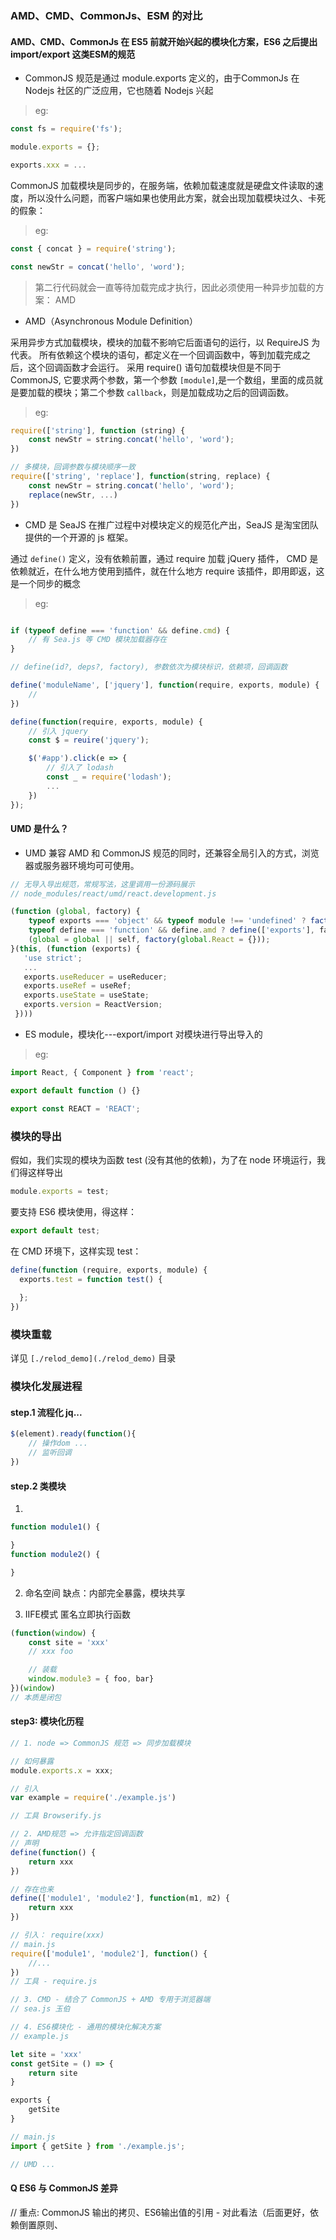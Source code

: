 ### AMD、CMD、CommonJs、ESM 的对比

#### AMD、CMD、CommonJs 在 ES5 前就开始兴起的模块化方案，ES6 之后提出 import/export 这类ESM的规范

- CommonJS 规范是通过 module.exports 定义的，由于CommonJs 在 Nodejs 社区的广泛应用，它也随着 Nodejs 兴起

> eg:
```js
const fs = require('fs');

module.exports = {};

exports.xxx = ...
```

CommonJS 加载模块是同步的，在服务端，依赖加载速度就是硬盘文件读取的速度，所以没什么问题，而客户端如果也使用此方案，就会出现加载模块过久、卡死的假象：

> eg:
```js
const { concat } = require('string');

const newStr = concat('hello', 'word');
```

> 第二行代码就会一直等待加载完成才执行，因此必须使用一种异步加载的方案： AMD

- AMD（Asynchronous Module Definition）

采用异步方式加载模块，模块的加载不影响它后面语句的运行，以 RequireJS 为代表。
所有依赖这个模块的语句，都定义在一个回调函数中，等到加载完成之后，这个回调函数才会运行。
采用 require() 语句加载模块但是不同于 CommonJS, 它要求两个参数，第一个参数 `[module]`,是一个数组，里面的成员就是要加载的模块；第二个参数 `callback`，则是加载成功之后的回调函数。

> eg:
```js
require(['string'], function (string) {
    const newStr = string.concat('hello', 'word');
})

// 多模块，回调参数与模块顺序一致
require(['string', 'replace'], function(string, replace) {
    const newStr = string.concat('hello', 'word');
    replace(newStr, ...)
})
```

- CMD 是 SeaJS 在推广过程中对模块定义的规范化产出，SeaJS 是淘宝团队提供的一个开源的 js 框架。

通过 `define()` 定义，没有依赖前置，通过 require 加载 jQuery 插件，  CMD 是依赖就近，在什么地方使用到插件，就在什么地方 require 该插件，即用即返，这是一个同步的概念

> eg:
```js

if (typeof define === 'function' && define.cmd) {
    // 有 Sea.js 等 CMD 模块加载器存在
}

// define(id?, deps?, factory), 参数依次为模块标识，依赖项，回调函数

define('moduleName', ['jquery'], function(require, exports, module) {
    //
})

define(function(require, exports, module) {
    // 引入 jquery
    const $ = reuire('jquery');

    $('#app').click(e => {
        // 引入了 lodash
        const _ = require('lodash');
        ...
    })
});
```
#### UMD 是什么？

- UMD 兼容 AMD 和 CommonJS 规范的同时，还兼容全局引入的方式，浏览器或服务器环境均可可使用。

```js
// 无导入导出规范，常规写法，这里调用一份源码展示
// node_modules/react/umd/react.development.js

(function (global, factory) {
    typeof exports === 'object' && typeof module !== 'undefined' ? factory(exports) :
    typeof define === 'function' && define.amd ? define(['exports'], factory) :
    (global = global || self, factory(global.React = {}));
}(this, (function (exports) {
   'use strict';
   ...
   exports.useReducer = useReducer;
   exports.useRef = useRef;
   exports.useState = useState;
   exports.version = ReactVersion;
 })))
```

- ES module，模块化---export/import 对模块进行导出导入的

> eg:
```js
import React, { Component } from 'react';

export default function () {}

export const REACT = 'REACT';

```


### 模块的导出

假如，我们实现的模块为函数 test (没有其他的依赖)，为了在 node 环境运行，我们得这样导出

```js
module.exports = test;
```

要支持 ES6 模块使用，得这样：

```js
export default test;
```

在 CMD 环境下，这样实现 test：

```js
define(function (require, exports, module) {
  exports.test = function test() {
    
  };
})
```

### 模块重载

详见 `[./relod_demo](./relod_demo)` 目录

### 模块化发展进程


#### step.1 流程化 jq...
```js
$(element).ready(function(){
    // 操作dom ...
    // 监听回调
})
```

#### step.2 类模块

1.
```js
function module1() {

}
function module2() {

}
```


2. 命名空间
缺点：内部完全暴露，模块共享

3. IIFE模式 匿名立即执行函数
```js
(function(window) {
    const site = 'xxx'
    // xxx foo

    // 装载
    window.module3 = { foo, bar}
})(window)
// 本质是闭包
```

#### step3: 模块化历程
```js
// 1. node => CommonJS 规范 => 同步加载模块

// 如何暴露
module.exports.x = xxx;

// 引入
var example = require('./example.js')

// 工具 Browserify.js

// 2. AMD规范 => 允许指定回调函数
// 声明
define(function() {
    return xxx
})

// 存在也来
define(['module1', 'module2'], function(m1, m2) {
    return xxx
})

// 引入： require(xxx)
// main.js
require(['module1', 'module2'], function() {
    //...
})
// 工具 - require.js

// 3. CMD - 结合了 CommonJS + AMD 专用于浏览器端
// sea.js 玉伯

// 4. ES6模块化 - 通用的模块化解决方案
// example.js

let site = 'xxx'
const getSite = () => {
    return site
}

exports {
    getSite
}

// main.js
import { getSite } from './example.js';

// UMD ...
```

#### Q ES6 与 CommonJS 差异
// 重点: CommonJS 输出的拷贝、ES6输出值的引用 - 对此看法（后面更好，依赖倒置原则、